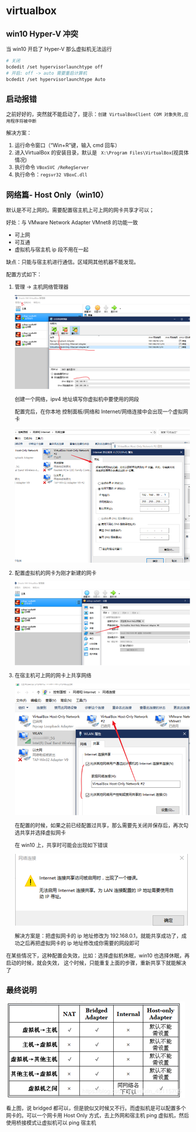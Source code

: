 # virtualbox

## win10 Hyper-V 冲突
当 win10 开启了 Hyper-V 那么虚拟机无法运行

```bash
# 关闭
bcdedit /set hypervisorlaunchtype off
# 开启: off -> auto 需要重启计算机
bcdedit /set hypervisorlaunchtype Auto
```

## 启动报错

之前好好的，突然就不能启动了，提示：`创建 VirtualBoxClient COM 对象失败,应用程序将被中断`

解决方案：

1. 运行命令窗口（“Win+R”键，输入 cmd 回车）
2. 进入VirtualBox 的安装目录，默认是 ` X:\Program Files\VirtualBox`(视具体情况)
3. 执行命令 `VBoxSVC /ReRegServer`
4. 执行命令：`regsvr32 VBoxC.dll`

## 网络篇- Host Only（win10）

默认是不可上网的。需要配置宿主机上可上网的网卡共享才可以；

好处：与 VMware Network Adapter VMnet8 的功能一致

- 可上网
- 可互通
- 虚拟机与宿主机 ip 段不用在一起

缺点：只能与宿主机进行通信。区域网其他机器不能发现。

配置方式如下：

1. 管理 -> 主机网络管理器

    ![](./assets/markdown-img-paste-20190421202945760.png)

    创建一个网络，ipv4 地址填写你虚拟机中要使用的网段

    配置完后，在你本地 控制面板/网络和 Internet/网络连接中会出现一个虚拟网卡

    ![](./assets/markdown-img-paste-20190421203215114.png)
2. 配置虚拟机的网卡为刚才新建的网卡

    ![](./assets/markdown-img-paste-20190421203308298.png)
3. 在宿主机可上网的网卡上共享网络

    ![](./assets/markdown-img-paste-20190421203445749.png)

    在配置的时候，如果之前已经配置过共享，那么需要先关闭并保存后，再次勾选共享并选择虚拟网卡

    在 win10 上，共享时可能会出现如下错误

    ![](./assets/markdown-img-paste-20190421203624760.png)

    解决方案是：把虚拟网卡的 ip 地址修改为 192.168.0.1，就能共享成功了，成功之后再把虚拟网卡的 ip 地址修改成你需要的网段即可


在某些情况下，这种配置会失效，比如：选择虚拟机休眠，win10 也选择休眠，再启动的时候，就会失效，
这个时候，只能重复上面的步骤，重新共享下就能解决了

## 最终说明

![image-20200402172023403](./assets/image-20200402172023403.png)

看上图，说 bridged 都可以，但是貌似又时候又不行。而虚拟机是可以配置多个网卡的。可以一个网卡用 Host Only 方式，去上外网和宿主机 ping 虚拟机，然后使用桥接模式让虚拟机可以 ping 宿主机
